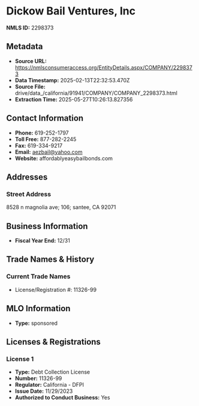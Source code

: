 # Dickow Bail Ventures, Inc

**NMLS ID:** 2298373

## Metadata
- **Source URL:** https://nmlsconsumeraccess.org/EntityDetails.aspx/COMPANY/2298373
- **Data Timestamp:** 2025-02-13T22:32:53.470Z
- **Source File:** drive/data_/california/91941/COMPANY/COMPANY_2298373.html
- **Extraction Time:** 2025-05-27T10:26:13.827356

## Contact Information
- **Phone:** 619-252-1797
- **Toll Free:** 877-282-2245
- **Fax:** 619-334-9217
- **Email:** aezbail@yahoo.com
- **Website:** affordablyeasybailbonds.com

## Addresses
### Street Address
8528 n magnolia ave; 106; santee, CA 92071

## Business Information
- **Fiscal Year End:** 12/31

## Trade Names & History
### Current Trade Names
- License/Registration #: 11326-99

## MLO Information
- **Type:** sponsored

## Licenses & Registrations

### License 1
- **Type:** Debt Collection License
- **Number:** 11326-99
- **Regulator:** California - DFPI
- **Issue Date:** 11/29/2023
- **Authorized to Conduct Business:** Yes

